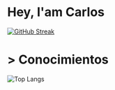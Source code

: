 # Hey, I'am Carlos

[![GitHub Streak](https://github-readme-streak-stats.herokuapp.com?user=DeveloperTI0001&theme=shadow-red&hide_border=true)](https://git.io/streak-stats)

# > Conocimientos
![Top Langs](https://github-readme-stats.vercel.app/api/top-langs/?username=anuraghazra&hide_progress=false)
